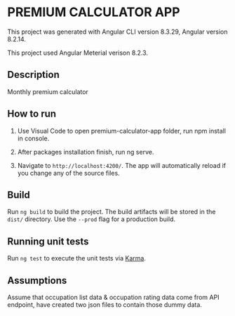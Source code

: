 # PREMIUM CALCULATOR APP

This project was generated with Angular CLI version 8.3.29, Angular version 8.2.14.

This project used Angular Meterial verison 8.2.3.

## Description

Monthly premium calculator

## How to run

1. Use Visual Code to open premium-calculator-app folder, run npm install in console.

2. After packages installation finish, run ng serve.

3. Navigate to `http://localhost:4200/`. The app will automatically reload if you change any of the source files.


## Build

Run `ng build` to build the project. The build artifacts will be stored in the `dist/` directory. Use the `--prod` flag for a production build.

## Running unit tests

Run `ng test` to execute the unit tests via [Karma](https://karma-runner.github.io).

## Assumptions

Assume that occupation list data & occupation rating data come from API endpoint, have created two json files to contain those dummy data.